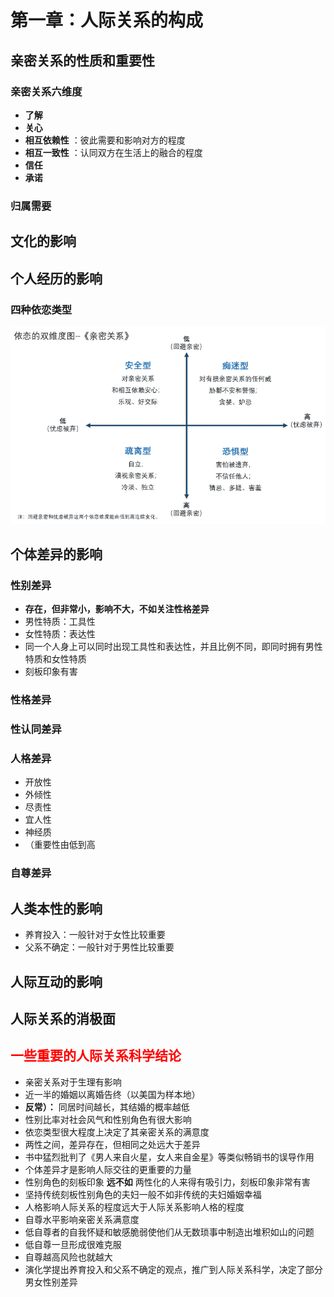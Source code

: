 # 第一章：人际关系的构成

## 亲密关系的性质和重要性

### 亲密关系六维度

- **了解**
- **关心**
- **相互依赖性** ：彼此需要和影响对方的程度
- **相互一致性** ：认同双方在生活上的融合的程度
- **信任**
- **承诺**

### 归属需要

## 文化的影响

## 个人经历的影响

### 四种依恋类型

![](https://raw.githubusercontent.com/TinySnow/GithubImageHosting/main/blog/reading/intimate-relationship/attachment-theory.png)

## 个体差异的影响

### 性别差异

- **存在，但非常小，影响不大，不如关注性格差异**
- 男性特质：工具性
- 女性特质：表达性
- 同一个人身上可以同时出现工具性和表达性，并且比例不同，即同时拥有男性特质和女性特质
- 刻板印象有害

### 性格差异

### 性认同差异

### 人格差异

- 开放性
- 外倾性
- 尽责性
- 宜人性
- 神经质
- （重要性由低到高

### 自尊差异

## 人类本性的影响

- 养育投入：一般针对于女性比较重要
- 父系不确定：一般针对于男性比较重要

## 人际互动的影响

## 人际关系的消极面

## <font color=red>一些重要的人际关系科学结论</font>

- 亲密关系对于生理有影响
- 近一半的婚姻以离婚告终（以美国为样本地）
- **反常）：** 同居时间越长，其结婚的概率越低
- 性别比率对社会风气和性别角色有很大影响
- 依恋类型很大程度上决定了其亲密关系的满意度
- 两性之间，差异存在，但相同之处远大于差异
- 书中猛烈批判了《男人来自火星，女人来自金星》等类似畅销书的误导作用
- 个体差异才是影响人际交往的更重要的力量
- 性别角色的刻板印象 **远不如** 两性化的人来得有吸引力，刻板印象非常有害
- 坚持传统刻板性别角色的夫妇一般不如非传统的夫妇婚姻幸福
- 人格影响人际关系的程度远大于人际关系影响人格的程度
- 自尊水平影响亲密关系满意度
- 低自尊者的自我怀疑和敏感脆弱使他们从无数琐事中制造出堆积如山的问题
- 低自尊一旦形成很难克服
- 自尊越高风险也就越大
- 演化学提出养育投入和父系不确定的观点，推广到人际关系科学，决定了部分男女性别差异

